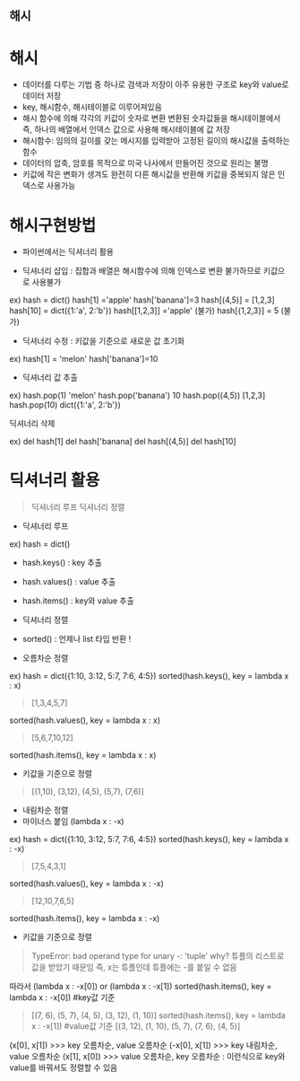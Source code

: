 ## 해시

# 해시
- 데이터를 다루는 기법 중 하나로 검색과 저장이 아주 유용한 구조로 key와 value로 데이터 저장
- key, 해시함수, 해시테이블로 이루어져있음
- 해시 함수에 의해 각각의 키값이 숫자로 변환 변환된 숫자값들을 해시테이블에서 즉, 하나의 배열에서 인덱스 값으로 사용해 해시테이블에 값 저장
- 해시함수: 임의의 길이를 갖는 메시지를 입력받아 고정된 길이의 해시값을 출력하는 함수
- 데이터의 압축, 암호를 목적으로 미국 나사에서 만들어진 것으로 원리는 불명
- 키값에 작은 변화가 생겨도 완전히 다른 해시값을 반환해 키값을 중복되지 않은 인덱스로 사용가능

# 해시구현방법
- 파이썬에서는 딕셔너리 활용

- 딕셔너리 삽입
: 집합과 배열은 해시함수에 의해 인덱스로 변환 불가하므로 키값으로 사용불가

ex)
hash = dict()
hash[1] ='apple'
hash['banana']=3
hash[(4,5)] = [1,2,3]
hash[10] = dict({1:'a', 2:'b'})
hash[[1,2,3]] ='apple' (불가)
hash[{1,2,3}] = 5 (불가)

- 딕셔너리 수정
: 키값을 기준으로 새로운 값 초기화

ex)
hash[1] = 'melon'
hash['banana']=10

- 딕셔너리 값 추출

ex)
hash.pop(1)         'melon'
hash.pop('banana')  10
hash.pop((4,5))     [1,2,3]
hash.pop(10)        dict({1:'a', 2:'b'})

딕셔너리 삭제

ex)
del hash[1]
del hash['banana]
del hash[(4,5)]
del hash[10]

# 딕셔너리 활용
> 딕셔너리 루프
> 딕셔너리 정렬

- 딕셔너리 루프

ex)
   hash = dict()
 - hash.keys() : key 추출
 - hash.values() : value 추출
 - hash.items() : key와 value 추출

 - 딕셔너리 정렬
 - sorted() : 언제나 list 타입 반환 !
 - 오름차순 정렬

ex)
hash = dict({1:10, 3:12, 5:7, 7:6, 4:5})
sorted(hash.keys(), key = lambda x : x)
 > [1,3,4,5,7]

sorted(hash.values(), key = lambda x : x)
 > [5,6,7,10,12]
          
sorted(hash.items(), key = lambda x : x)
 - 키값을 기준으로 정렬
 > [(1,10), (3,12), (4,5), (5,7), (7,6)] 

 - 내림차순 정렬
 - 마이너스 붙임 (lambda x : -x)

ex)
hash = dict({1:10, 3:12, 5:7, 7:6, 4:5})
sorted(hash.keys(), key = lambda x : -x)
 > [7,5,4,3,1]

sorted(hash.values(), key = lambda x : -x)
 > [12,10,7,6,5]
          
sorted(hash.items(), key = lambda x : -x)
 - 키값을 기준으로 정렬
 > TypeError: bad operand type for unary -: 'tuple'
 why? 튜플의 리스트로 값을 받았기 때문임 즉, x는 튜플인데 튜플에는 -를 붙일 수 없음

 따라서 (lambda x : -x[0]) or (lambda x : -x[1])
 sorted(hash.items(), key = lambda x : -x[0]) #key값 기준
 > [(7, 6), (5, 7), (4, 5), (3, 12), (1, 10)] 
 sorted(hash.items(), key = lambda x : -x[1]) #value값 기준
 > [(3, 12), (1, 10), (5, 7), (7, 6), (4, 5)]

 (x[0], x[1]) >>> key 오름차순, value 오름차순
 (-x[0], x[1]) >>> key 내림차순, value 오름차순
 (x[1], x[0]) >>> value 오름차순, key 오름차순 : 이런식으로 key와 value를 바꿔서도 정렬할 수 있음
       
       